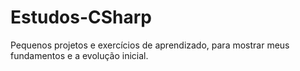 # Estudos-CSharp
Pequenos projetos e exercícios de aprendizado, para mostrar meus fundamentos e a evolução inicial.
